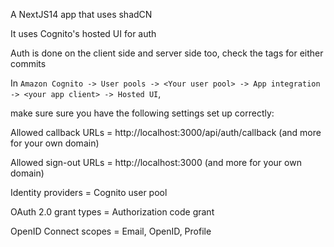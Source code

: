 A NextJS14 app that uses shadCN 

It uses Cognito's hosted UI for auth

Auth is done on the client side and server side too, check the tags for either commits

In `Amazon Cognito -> User pools -> <Your user pool> -> App integration -> <your app client> -> Hosted UI`,

make sure sure you have the following settings set up correctly:

Allowed callback URLs = http://localhost:3000/api/auth/callback (and more for your own domain)

Allowed sign-out URLs = http://localhost:3000 (and more for your own domain)

Identity providers = Cognito user pool

OAuth 2.0 grant types = Authorization code grant

OpenID Connect scopes = Email, OpenID, Profile
